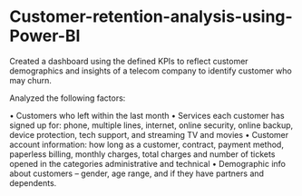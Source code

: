 # Customer-retention-analysis-using-Power-BI
Created a dashboard using the defined KPIs to reflect customer demographics and insights of a telecom company to identify customer who may churn.

Analyzed the following factors:

• Customers who left within the last month
• Services each customer has signed up for: phone, multiple lines, internet, online security, online backup, device protection, tech
support, and streaming TV and movies
• Customer account information: how long as a customer, contract, payment method, paperless billing, monthly charges, total charges
and number of tickets opened in the categories administrative and technical
• Demographic info about customers – gender, age range, and if they have partners and dependents. 
